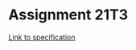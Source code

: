 # Assignment 21T3

[Link to specification](https://gitlab.cse.unsw.edu.au/COMP2511/admin/dev/21t3-cs2511-assignment)
